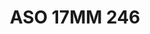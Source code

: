 ---
title: ASO 17MM 246
date: 
draft: false

# descripcion
description : Anillo de plata 925.

materials: Plata 961

color: 

dimensions: 17mm diámetro

code: 05-23-1635

type: "Anillos"

categories: []

price: $8.330,00

price_eftvo: $7.080,00

# Images
# first image will be shown in the product page
images:
  # - image: "images/path_to_image"
  # La ubicacion de las imagenes es imagenes/Anillos/Anillos.Solo Plata/05-23-1635-aso-17mm-246
  - image: "./images/anillos/solo_plata/05-23-1635-aso-17mm-246.jpg"
---